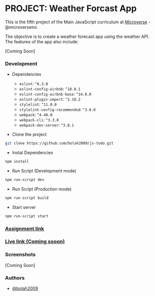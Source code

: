 # PROJECT: Weather Forcast App

This is the fifth project of the Main JavaScript curriculum at [Microverse](https://www.microverse.org/) - @microverseinc

The objective is to create a weather forecast app using the weather API. The features of the app also include:

[Coming Soon]

### Development

- Dependencies

  - `eslint`: `^6.3.0`
  - `eslint-config-airbnb`: `^18.0.1`
  - `eslint-config-airbnb-base`: `^14.0.0`
  - `eslint-plugin-import`: `^2.18.2`
  - `stylelint`: `^11.0.0`
  - `stylelint-config-recommended`: `^3.0.0`
  - `webpack`: `^4.40.0`
  - `webpack-cli`: `^3.3.8`
  - `webpack-dev-server`: `^3.8.1`

- Clone the project

```bash
git clone https://github.com/bolah2009/js-todo.git

```

- Instal Dependencies

```bash
npm install
```

- Run Script (Development mode)

```bash
npm run-script dev
```

- Run Script (Production mode)

```bash
npm run-script build
```

- Start server

```bash
npm run-script start
```

### [Assignment link](https://www.theodinproject.com/courses/javascript/lessons/todo-list)

### [Live link (Coming sooon)]()

### Screenshots

[Coming Soon]

### Authors

- [@bolah2009](https://github.com/bolah2009/)
